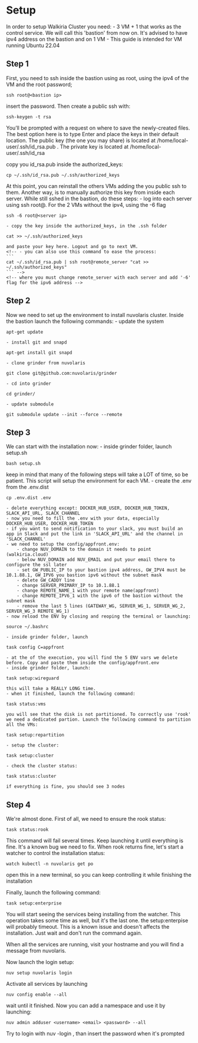 # Setup

In order to setup Walkiria Cluster you need:
    - 3 VM + 1 that works as the control service. We will call this 'bastion' from now on. It's advised to have ipv4 address on the bastion and on 1 VM
    - This guide is intended for VM running Ubuntu 22.04
    
## Step 1

First, you need to ssh inside the bastion using as root, using the ipv4 of the VM and the root password;
```
ssh root@<bastion ip>
```
insert the password. Then create a public ssh with:
```
ssh-keygen -t rsa
```
You’ll be prompted with a request on where to save the newly-created files.
The best option here is to type Enter and place the keys in their default location.
The public key (the one you may share) is located at /home/local-user/.ssh/id_rsa.pub . The private key is located at /home/local-user/.ssh/id_rsa

copy you id_rsa.pub inside the authorized_keys:
```
cp ~/.ssh/id_rsa.pub ~/.ssh/authorized_keys
```

At this point, you can reinstall the others VMs adding the you public ssh to them.
Another way, is to manually authorize this key from inside each server. While still sshed in the bastion, do these steps:
    - log into each server using ssh root@<server ip>. For the 2 VMs without the ipv4, using the -6 flag
```
ssh -6 root@<server ip>
```
    - copy the key inside the authorized_keys, in the .ssh folder
```
cat >> ~/.ssh/authorized_keys
```
    and paste your key here. Logout and go to next VM.
    <!-- - you can also use this command to ease the process:
    ```
    cat ~/.ssh/id_rsa.pub | ssh root@remote_server "cat >> ~/.ssh/authorized_keys"
    ``` -->
    <!-- where you must change remote_server with each server and add '-6' flag for the ipv6 address -->

## Step 2

Now we need to set up the environment to install nuvolaris cluster. Inside the bastion launch the following commands:
    - update the system
``` 
apt-get update
```
    - install git and snapd
```
apt-get install git snapd
```
    - clone grinder from nuvolaris
```
git clone git@github.com:nuvolaris/grinder
```
    - cd into grinder
```
cd grinder/
```
    - update submodule
```
git submodule update --init --force --remote
```

## Step 3

We can start with the installation now:
    - inside grinder folder, launch setup.sh
```
bash setup.sh
```
keep in mind that many of the following steps will take a LOT of time, so be patient. This script will setup the environment for each VM.
    - create the .env from the .env.dist
```
cp .env.dist .env
```
    - delete everything except: DOCKER_HUB_USER, DOCKER_HUB_TOKEN, SLACK_API_URL, SLACK_CHANNEL
    - now you need to fill the .env with your data, especially DOCKER_HUB_USER, DOCKER_HUB_TOKEN
    - if you want to send notification to your slack, you must build an app in Slack and put the link in 'SLACK_API_URL' and the channel in 'SLACK_CHANNEL'
    - we need to setup the config/appfront.env:
        - change NUV_DOMAIN to the domain it needs to point (walkiria.cloud)
        - below NUV_DOMAIN add NUV_EMAIL and put your email there to configure the ssl later
        - set GW_PUBLIC_IP to your bastion ipv4 address, GW_IPV4 must be 10.1.88.1, GW_IPV6 you bastion ipv6 without the subnet mask
        - delete GW_CADDY line
        - change SERVER_PRIMARY_IP to 10.1.88.1
        - change REMOTE_NAME_1 with your remote name(appfront)
        - change REMOTE_IPV6_1 with the ipv6 of the bastion without the subnet mask
        - remove the last 5 lines (GATEWAY_WG, SERVER_WG_1, SERVER_WG_2, SERVER_WG_3 REMOTE_WG_1)
    - now reload the ENV by closing and reoping the terminal or launching:
```
source ~/.bashrc
```
    - inside grinder folder, launch
```
task config C=appfront
```
    - at the of the execution, you will find the 5 ENV vars we delete before. Copy and paste them inside the config/appfront.env
    - inside grinder folder, launch:
```
task setup:wireguard
```
    this will take a REALLY LONG time.
    - when it finished, launch the following command:
```
task status:vms
```
    you will see that the disk is not partitioned. To correctly use 'rook' we need a dedicated partion. Launch the following command to partition all the VMs:
```
task setup:repartition
```
    - setup the cluster:
```
task setup:cluster
```
    - check the cluster status:
```
task status:cluster
```
    if everything is fine, you should see 3 nodes

## Step 4

We're almost done.
First of all, we need to ensure the rook status:
```
task status:rook
```
This command will fail several times. Keep launching it until everything is fine. It's a known bug we need to fix.
When rook returns fine, let's start a watcher to control the installation status:
```
watch kubectl -n nuvolaris get po
```
open this in a new terminal, so you can keep controlling it while finishing the installation

Finally, launch the following command:
```
task setup:enterprise
```
You will start seeing the services being installing from the watcher. This operation takes some time as well, but it's the last one.
the setup:enterpise will probably timeout. This is a known issue and doesn't affects the installation. Just wait and don't run the command again.

When all the services are running, visit your hostname and you will find a message from nuvolaris.

Now launch the login setup:
```
nuv setup nuvolaris login
```
Activate all services by launching
```
nuv config enable --all
```
wait until it finished. Now you can add a namespace and use it by launching:
```
nuv admin adduser <username> <email> <password> --all
```
Try to login with nuv -login <host> <username>, than insert the password when it's prompted

